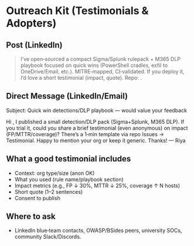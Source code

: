 # Outreach Kit (Testimonials & Adopters)

## Post (LinkedIn)
> I’ve open‑sourced a compact Sigma/Splunk rulepack + M365 DLP playbook focused on quick wins (PowerShell cradles, exfil to OneDrive/Email, etc.). MITRE‑mapped, CI‑validated. If you deploy it, I’d love a short testimonial (impact, quote). Repo: <link>.

## Direct Message (LinkedIn/Email)
Subject: Quick win detections/DLP playbook — would value your feedback

Hi <Name>,
I published a small detection/DLP pack (Sigma+Splunk, M365 DLP). If you trial it, could you share a brief testimonial (even anonymous) on impact (FP/MTTR/coverage)? There’s a 1‑min template via repo Issues → Testimonial. Happy to mention your org or keep it generic.
Thanks! — Riya

## What a good testimonial includes
- Context: org type/size (anon OK)
- What you used (rule name/playbook section)
- Impact metrics (e.g., FP ↓ 30%, MTTR ↓ 25%, coverage ↑ N hosts)
- Short quote (1–2 sentences)
- Consent to publish

## Where to ask
- LinkedIn blue‑team contacts, OWASP/BSides peers, university SOCs, community Slack/Discords.

